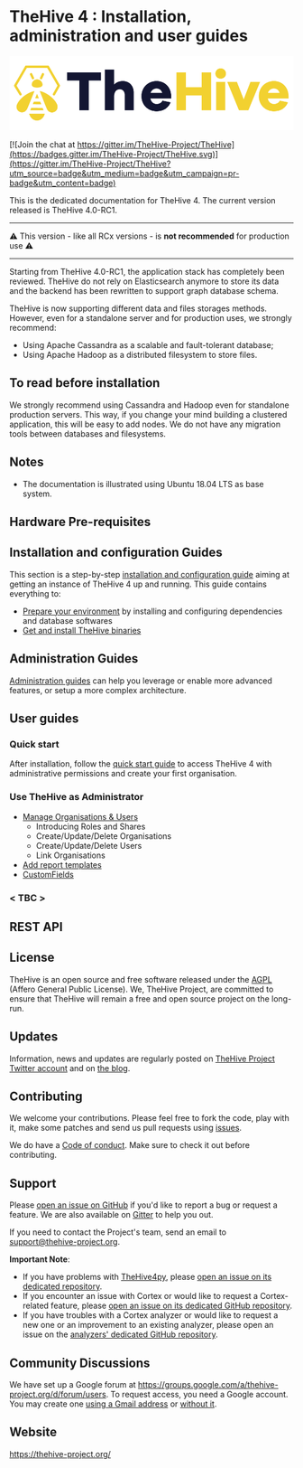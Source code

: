 # TheHive 4 : Installation, administration and user guides

![](files/thehive-logo.png)

[![Join the chat at https://gitter.im/TheHive-Project/TheHive](https://badges.gitter.im/TheHive-Project/TheHive.svg)](https://gitter.im/TheHive-Project/TheHive?utm_source=badge&utm_medium=badge&utm_campaign=pr-badge&utm_content=badge)

This is the dedicated documentation for TheHive 4. The current version released is TheHive 4.0-RC1. 



---

⚠️ This version - like all RCx versions - is **not recommended** for production use ⚠️

---



Starting from TheHive 4.0-RC1, the application stack has completely been reviewed. TheHive do not rely on Elasticsearch anymore to store its data and the backend has been rewritten to support graph database schema.

TheHive is now supporting different data and files storages methods. However, even for a standalone server and for production uses, we strongly recommend: 

- Using Apache Cassandra as a scalable and fault-tolerant database;
- Using Apache Hadoop as a distributed filesystem to store files.



## To read before installation

We strongly recommend using Cassandra and Hadoop even for standalone production servers. This way, if you change your mind building a clustered application, this will be easy to add nodes. We do not have any migration tools between databases and filesystems.


## Notes

- The documentation is illustrated using Ubuntu 18.04 LTS as base system. 

## Hardware Pre-requisites

## Installation and configuration Guides

This section is a step-by-step [installation and configuration guide](Instatallation/README.md) aiming at getting an instance of TheHive 4 up and running. This guide contains everything to:

- [Prepare your environment](Installation/README.md#java_virtual_machine) by installing and configuring dependencies and database softwares
- [Get and install TheHive binaries](Installation/Packages_binaries.md)


## Administration Guides

[Administration guides](Administration/README.md) can help you leverage or enable more advanced features, or setup a more complex architecture. 

## User guides

### Quick start

After installation, follow the [quick start guide](User/Quick-start.md) to access TheHive 4 with administrative permissions and create your first organisation. 

### Use TheHive as Administrator

- [Manage Organisations & Users](User/manage_orgs_users.md)
	- Introducing Roles and Shares
	- Create/Update/Delete Organisations
	- Create/Update/Delete Users
	- Link Organisations
- [Add report templates](User/Report_templates.md)
- [CustomFields](User/CustomFields.md)

### < TBC > 




## REST API


## License
TheHive is an open source and free software released under the [AGPL](https://github.com/TheHive-Project/TheHive/blob/master/LICENSE) (Affero General Public License). We, TheHive Project, are committed to ensure that TheHive will remain a free and open source project on the long-run.

## Updates
Information, news and updates are regularly posted on [TheHive Project Twitter account](https://twitter.com/thehive_project) and on [the blog](https://blog.thehive-project.org/).

## Contributing
We welcome your contributions. Please feel free to fork the code, play with it, make some patches and send us pull requests using [issues](https://github.com/TheHive-Project/TheHive/issues).

We do have a [Code of conduct](code_of_conduct.md). Make sure to check it out before contributing.

## Support
Please [open an issue on GitHub](https://github.com/TheHive-Project/TheHive/issues) if you'd like to report a bug or request a feature. We are also available on [Gitter](https://gitter.im/TheHive-Project/TheHive) to help you out.

If you need to contact the Project's team, send an email to <support@thehive-project.org>.

**Important Note**:

- If you have problems with [TheHive4py](https://github.com/TheHive-Project/TheHive4py), please [open an issue on its dedicated repository](https://github.com/TheHive-Project/TheHive4py/issues/new).
- If you encounter an issue with Cortex or would like to request a Cortex-related feature, please [open an issue on its dedicated GitHub repository](https://github.com/TheHive-Project/Cortex/issues/new).
- If you have troubles with a Cortex analyzer or would like to request a new one or an improvement to an existing analyzer, please open an issue on the [analyzers' dedicated GitHub repository](https://github.com/TheHive-Project/cortex-analyzers/issues/new).

## Community Discussions
We have set up a Google forum at <https://groups.google.com/a/thehive-project.org/d/forum/users>. To request access, you need a Google account. You may create one [using a Gmail address](https://accounts.google.com/SignUp?hl=en) or [without it](https://accounts.google.com/SignUpWithoutGmail?hl=en).

## Website
<https://thehive-project.org/>


